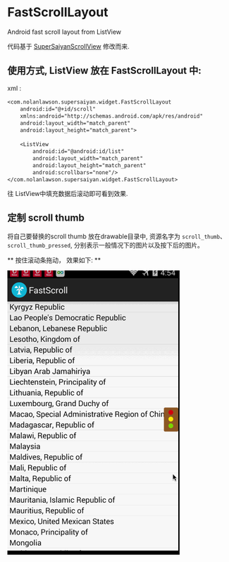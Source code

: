 # FastScrollLayout
Android fast scroll layout from ListView

代码基于 [SuperSaiyanScrollView](https://github.com/nolanlawson/SuperSaiyanScrollView) 修改而来.

## 使用方式, ListView 放在 FastScrollLayout 中: 

xml : 

```
<com.nolanlawson.supersaiyan.widget.FastScrollLayout
    android:id="@+id/scroll"
    xmlns:android="http://schemas.android.com/apk/res/android"
    android:layout_width="match_parent"
    android:layout_height="match_parent">

    <ListView
        android:id="@android:id/list"
        android:layout_width="match_parent"
        android:layout_height="match_parent"
        android:scrollbars="none"/>
</com.nolanlawson.supersaiyan.widget.FastScrollLayout>

```
往 ListView中填充数据后滚动即可看到效果.


## 定制 scroll thumb 
将自己要替换的scroll thumb 放在drawable目录中, 资源名字为 `scroll_thumb`、`scroll_thumb_pressed`, 分别表示一般情况下的图片以及按下后的图片。


** 按住滚动条拖动， 效果如下: **

![](fastscroll.gif)